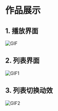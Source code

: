 # 作品展示
## 1. 播放界面
![GIF](http://ou1hsqn5g.bkt.clouddn.com/GIF.gif)
## 2. 列表界面
![GIF1](http://ou1hsqn5g.bkt.clouddn.com/GIF1.gif)
## 3. 列表切换动效
![GIF2](http://ou1hsqn5g.bkt.clouddn.com/GIF2.gif)
